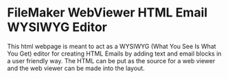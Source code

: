 # FileMaker WebViewer HTML Email WYSIWYG Editor

This html webpage is meant to act as a WYSIWYG (What You See Is What You Get) editor for creating HTML Emails by adding text and email blocks in a user friendly way. The HTML can be put as the source for a web viewer and the web viewer can be made into the layout.